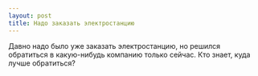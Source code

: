```yaml
---
layout: post 
title: Надо заказать электростанцию 
--- 
```

Давно надо было уже заказать электростанцию, но решился обратиться в какую-нибудь компанию только сейчас. Кто знает, куда лучше обратиться?